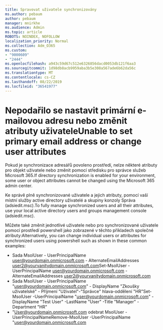 ```yaml
---
title: Spravovat uživatele synchronizovány
ms.author: pebaum
author: pebaum
manager: mnirkhe
ms.audience: Admin
ms.topic: article
ROBOTS: NOINDEX, NOFOLLOW
localization_priority: Normal
ms.collection: Adm_O365
ms.custom:
- "9000609"
- "2444"
ms.openlocfilehash: a943c59d67c512e6326856dacd0053db121f6aa3
ms.sourcegitcommit: 1d98db8acb9959aba3b5e308a567ade6b62da56c
ms.translationtype: MT
ms.contentlocale: cs-CZ
ms.lasthandoff: 08/22/2019
ms.locfileid: "36541977"
---
```

# <a name="unable-to-set-primary-email-address-or-change-user-attributes"></a><span data-ttu-id="82c8b-102">Nepodařilo se nastavit primární e-mailovou adresu nebo změnit atributy uživatele</span><span class="sxs-lookup"><span data-stu-id="82c8b-102">Unable to set primary email address or change user attributes</span></span>

<span data-ttu-id="82c8b-103">Pokud je synchronizace adresářů povoleno prostředí, nelze některé atributy pro objekt uživatele nebo změnit pomocí středisku pro správce služeb Microsoft 365.</span><span class="sxs-lookup"><span data-stu-id="82c8b-103">If directory synchronization is enabled for your environment, some user or object attributes cannot be changed using the Microsoft 365 admin center.</span></span>

<span data-ttu-id="82c8b-104">Ke správě plně synchronizované uživatele a jejich atributy, pomocí vaší místní služby active directory uživatelé a skupiny konzoly Správa (adsiedit.msc).</span><span class="sxs-lookup"><span data-stu-id="82c8b-104">To fully manage synchronized users and all their attributes, use your local active directory users and groups management console (adsiedit.msc).</span></span>  

<span data-ttu-id="82c8b-105">Můžete také změnit jednotlivé uživatele nebo pro synchronizované uživatele pomocí prostředí powershell jako zobrazené v těchto příkladech společné atributy:</span><span class="sxs-lookup"><span data-stu-id="82c8b-105">Alternatively, you can change individual users or attributes for synchronized users using powershell such as shown in these common examples:</span></span> 
- <span data-ttu-id="82c8b-106">Sada MsolUser - UserPrincipalName user@yourdomain.onmicrosoft.com - AlternateEmailAddresses user2@yourvanitydomain.onmicrosoft.com</span><span class="sxs-lookup"><span data-stu-id="82c8b-106">Set-MsolUser -UserPrincipalName user@yourdomain.onmicrosoft.com -AlternateEmailAddresses user2@yourvanitydomain.onmicrosoft.com</span></span>
- <span data-ttu-id="82c8b-107">Sada MsolUser - UserPrincipalName "user@yourdomain.onmicrosoft.com" - DisplayName "Zkoušky uživatelské" - Příjmení "Uživatel"-"Správce" hlava-oddělení "HR"</span><span class="sxs-lookup"><span data-stu-id="82c8b-107">Set-MsolUser -UserPrincipalName "user@yourdomain.onmicrosoft.com" -DisplayName "Test User" -LastName "User" -Title "Manager" -Department "HR"</span></span>
- <span data-ttu-id="82c8b-108">"User@yourdomain.onmicrosoft.com odebrat MsolUser - UserPrincipalName</span><span class="sxs-lookup"><span data-stu-id="82c8b-108">Remove-MsolUser -UserPrincipalName "user@yourdomain.onmicrosoft.com</span></span>